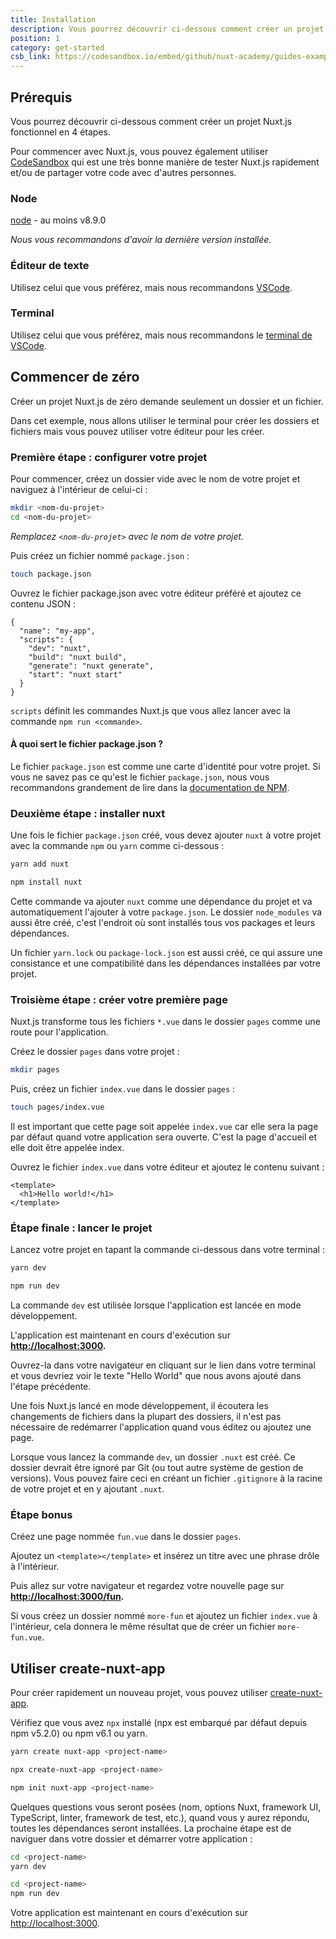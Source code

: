 ```yaml
---
title: Installation
description: Vous pourrez découvrir ci-dessous comment créer un projet Nuxt.js fonctionnel en 4 étapes.
position: 1
category: get-started
csb_link: https://codesandbox.io/embed/github/nuxt-academy/guides-examples/tree/master/01_get_started/01_installation?fontsize=14&hidenavigation=1&theme=dark
---
```


## Prérequis

Vous pourrez découvrir ci-dessous comment créer un projet Nuxt.js fonctionnel en 4 étapes.

<base-alert type="info">

Pour commencer avec Nuxt.js, vous pouvez également utiliser [CodeSandbox](https://template.nuxtjs.org) qui est une très bonne manière de tester Nuxt.js rapidement et/ou de partager votre code avec d'autres personnes.

</base-alert>

### Node

[node](https://nodejs.org/en/download/) - au moins v8.9.0

_Nous vous recommandons d'avoir la dernière version installée._

### Éditeur de texte

Utilisez celui que vous préférez, mais nous recommandons [VSCode](https://code.visualstudio.com/).

### Terminal

Utilisez celui que vous préférez, mais nous recommandons le [terminal de VSCode](https://code.visualstudio.com/docs/editor/integrated-terminal).

## Commencer de zéro

Créer un projet Nuxt.js de zéro demande seulement un dossier et un fichier.

Dans cet exemple, nous allons utiliser le terminal pour créer les dossiers et fichiers mais vous pouvez utiliser votre éditeur pour les créer.

### Première étape : configurer votre projet

Pour commencer, créez un dossier vide avec le nom de votre projet et naviguez à l'intérieur de celui-ci :

```bash
mkdir <nom-du-projet>
cd <nom-du-projet>
```

_Remplacez `<nom-du-projet>` avec le nom de votre projet._

Puis créez un fichier nommé `package.json` :

```bash
touch package.json
```

Ouvrez le fichier package.json avec votre éditeur préféré et ajoutez ce contenu JSON :

```json{}[package.json]
{
  "name": "my-app",
  "scripts": {
    "dev": "nuxt",
    "build": "nuxt build",
    "generate": "nuxt generate",
    "start": "nuxt start"
  }
}
```

`scripts` définit les commandes Nuxt.js que vous allez lancer avec la commande `npm run <commande>`.

#### **À quoi sert le fichier package.json ?**

Le fichier `package.json` est comme une carte d'identité pour votre projet. Si vous ne savez pas ce qu'est le fichier `package.json`, nous vous recommandons grandement de lire dans la [documentation de NPM](https://docs.npmjs.com/creating-a-package-json-file).

### Deuxième étape : installer nuxt

Une fois le fichier `package.json` créé, vous devez ajouter `nuxt` à votre projet avec la commande `npm` ou `yarn` comme ci-dessous :

<code-group>
  <code-block label="Yarn" active>

```bash
yarn add nuxt
```

  </code-block>
  <code-block label="NPM">

```bash
npm install nuxt
```

  </code-block>
</code-group>

Cette commande va ajouter `nuxt` comme une dépendance du projet et va automatiquement l'ajouter à votre `package.json`. Le dossier `node_modules` va aussi être créé, c'est l'endroit où sont installés tous vos packages et leurs dépendances.

<base-alert type="info">

Un fichier `yarn.lock` ou `package-lock.json` est aussi créé, ce qui assure une consistance et une compatibilité dans les dépendances installées par votre projet.

</base-alert>

### Troisième étape : créer votre première page

Nuxt.js transforme tous les fichiers `*.vue` dans le dossier `pages` comme une route pour l'application.

Créez le dossier `pages` dans votre projet :

```bash
mkdir pages
```

Puis, créez un fichier `index.vue` dans le dossier `pages` :

```bash
touch pages/index.vue
```

Il est important que cette page soit appelée `index.vue` car elle sera la page par défaut quand votre application sera ouverte. C'est la page d'accueil et elle doit être appelée index.

Ouvrez le fichier `index.vue` dans votre éditeur et ajoutez le contenu suivant :

```html{}[pages/index.vue]
<template>
  <h1>Hello world!</h1>
</template>
```

### Étape finale : lancer le projet

Lancez votre projet en tapant la commande ci-dessous dans votre terminal :

<code-group>
  <code-block label="Yarn" active>

```bash
yarn dev
```

  </code-block>
  <code-block label="NPM">

```bash
npm run dev
```

  </code-block>
</code-group>

<base-alert type="info">

La commande `dev` est utilisée lorsque l'application est lancée en mode développement.

</base-alert>

L'application est maintenant en cours d'exécution sur **[http://localhost:3000](http://localhost:3000/).**

Ouvrez-la dans votre navigateur en cliquant sur le lien dans votre terminal et vous devriez voir le texte "Hello World" que nous avons ajouté dans l'étape précédente.

<base-alert type="info">

Une fois Nuxt.js lancé en mode développement, il écoutera les changements de fichiers dans la plupart des dossiers, il n'est pas nécessaire de redémarrer l'application quand vous éditez ou ajoutez une page.

</base-alert>

<base-alert type="warning">

Lorsque vous lancez la commande `dev`, un dossier `.nuxt` est créé. Ce dossier devrait être ignoré par Git (ou tout autre système de gestion de versions). Vous pouvez faire ceci en créant un fichier `.gitignore` à la racine de votre projet et en y ajoutant `.nuxt`.

</base-alert>

### Étape bonus

Créez une page nommée `fun.vue` dans le dossier `pages`.

Ajoutez un `<template></template>` et insérez un titre avec une phrase drôle à l'intérieur.

Puis allez sur votre navigateur et regardez votre nouvelle page sur **[http://localhost:3000/fun](http://localhost:3000/fun).**

<base-alert type="info">

Si vous créez un dossier nommé `more-fun` et ajoutez un fichier `index.vue` à l'intérieur, cela donnera le même résultat que de créer un fichier `more-fun.vue`.

</base-alert>

<app-modal>
  <code-sandbox :src="csb_link"></code-sandbox>
</app-modal>

## Utiliser create-nuxt-app

Pour créer rapidement un nouveau projet, vous pouvez utiliser [create-nuxt-app](https://github.com/nuxt/create-nuxt-app).

Vérifiez que vous avez `npx` installé (npx est embarqué par défaut depuis npm v5.2.0) ou npm v6.1 ou yarn.

<code-group>
  <code-block label="Yarn" active>

```bash
yarn create nuxt-app <project-name>
```

  </code-block>
  <code-block label="NPX">

```bash
npx create-nuxt-app <project-name>
```

  </code-block>
    <code-block label="NPM">

```bash
npm init nuxt-app <project-name>
```

  </code-block>

</code-group>

Quelques questions vous seront posées (nom, options Nuxt, framework UI, TypeScript, linter, framework de test, etc.), quand vous y aurez répondu, toutes les dépendances seront installées. La prochaine étape est de naviguer dans votre dossier et démarrer votre application :

<code-group>
  <code-block label="Yarn" active>

```bash
cd <project-name>
yarn dev
```

  </code-block>
  <code-block label="NPM">

```bash
cd <project-name>
npm run dev
```

  </code-block>
</code-group>

Votre application est maintenant en cours d'exécution sur [http://localhost:3000](http://localhost:3000).
